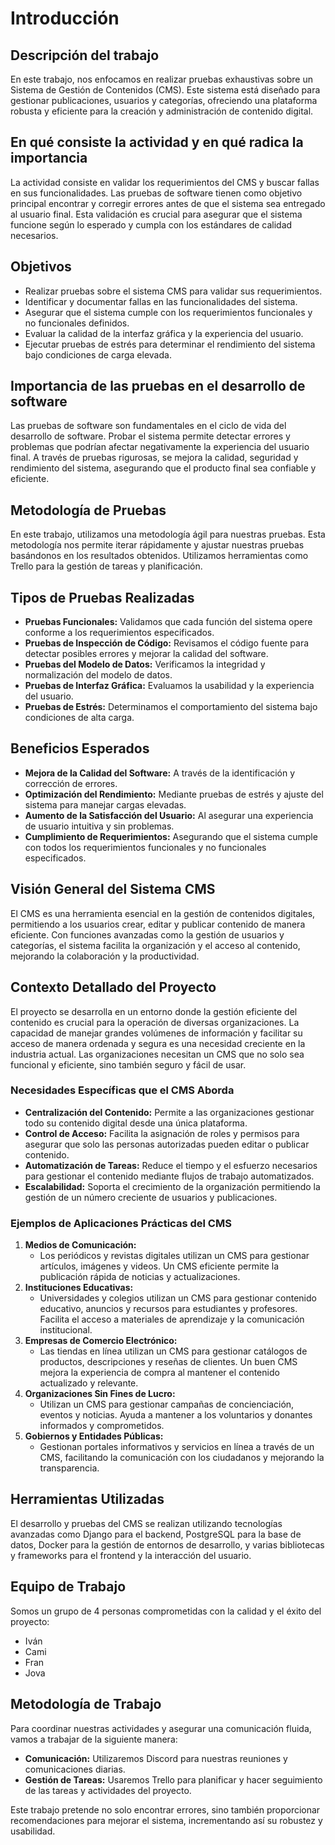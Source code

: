 # Introducción

## Descripción del trabajo
En este trabajo, nos enfocamos en realizar pruebas exhaustivas sobre un Sistema de Gestión de Contenidos (CMS). Este sistema está diseñado para gestionar publicaciones, usuarios y categorías, ofreciendo una plataforma robusta y eficiente para la creación y administración de contenido digital.

## En qué consiste la actividad y en qué radica la importancia
La actividad consiste en validar los requerimientos del CMS y buscar fallas en sus funcionalidades. Las pruebas de software tienen como objetivo principal encontrar y corregir errores antes de que el sistema sea entregado al usuario final. Esta validación es crucial para asegurar que el sistema funcione según lo esperado y cumpla con los estándares de calidad necesarios.

## Objetivos
- Realizar pruebas sobre el sistema CMS para validar sus requerimientos.
- Identificar y documentar fallas en las funcionalidades del sistema.
- Asegurar que el sistema cumple con los requerimientos funcionales y no funcionales definidos.
- Evaluar la calidad de la interfaz gráfica y la experiencia del usuario.
- Ejecutar pruebas de estrés para determinar el rendimiento del sistema bajo condiciones de carga elevada.

## Importancia de las pruebas en el desarrollo de software
Las pruebas de software son fundamentales en el ciclo de vida del desarrollo de software. Probar el sistema permite detectar errores y problemas que podrían afectar negativamente la experiencia del usuario final. A través de pruebas rigurosas, se mejora la calidad, seguridad y rendimiento del sistema, asegurando que el producto final sea confiable y eficiente.

## Metodología de Pruebas
En este trabajo, utilizamos una metodología ágil para nuestras pruebas. Esta metodología nos permite iterar rápidamente y ajustar nuestras pruebas basándonos en los resultados obtenidos. Utilizamos herramientas como Trello para la gestión de tareas y planificación.

## Tipos de Pruebas Realizadas
- **Pruebas Funcionales:** Validamos que cada función del sistema opere conforme a los requerimientos especificados.
- **Pruebas de Inspección de Código:** Revisamos el código fuente para detectar posibles errores y mejorar la calidad del software.
- **Pruebas del Modelo de Datos:** Verificamos la integridad y normalización del modelo de datos.
- **Pruebas de Interfaz Gráfica:** Evaluamos la usabilidad y la experiencia del usuario.
- **Pruebas de Estrés:** Determinamos el comportamiento del sistema bajo condiciones de alta carga.

## Beneficios Esperados
- **Mejora de la Calidad del Software:** A través de la identificación y corrección de errores.
- **Optimización del Rendimiento:** Mediante pruebas de estrés y ajuste del sistema para manejar cargas elevadas.
- **Aumento de la Satisfacción del Usuario:** Al asegurar una experiencia de usuario intuitiva y sin problemas.
- **Cumplimiento de Requerimientos:** Asegurando que el sistema cumple con todos los requerimientos funcionales y no funcionales especificados.

## Visión General del Sistema CMS
El CMS es una herramienta esencial en la gestión de contenidos digitales, permitiendo a los usuarios crear, editar y publicar contenido de manera eficiente. Con funciones avanzadas como la gestión de usuarios y categorías, el sistema facilita la organización y el acceso al contenido, mejorando la colaboración y la productividad.

## Contexto Detallado del Proyecto
El proyecto se desarrolla en un entorno donde la gestión eficiente del contenido es crucial para la operación de diversas organizaciones. La capacidad de manejar grandes volúmenes de información y facilitar su acceso de manera ordenada y segura es una necesidad creciente en la industria actual. Las organizaciones necesitan un CMS que no solo sea funcional y eficiente, sino también seguro y fácil de usar.

### Necesidades Específicas que el CMS Aborda
- **Centralización del Contenido:** Permite a las organizaciones gestionar todo su contenido digital desde una única plataforma.
- **Control de Acceso:** Facilita la asignación de roles y permisos para asegurar que solo las personas autorizadas pueden editar o publicar contenido.
- **Automatización de Tareas:** Reduce el tiempo y el esfuerzo necesarios para gestionar el contenido mediante flujos de trabajo automatizados.
- **Escalabilidad:** Soporta el crecimiento de la organización permitiendo la gestión de un número creciente de usuarios y publicaciones.

### Ejemplos de Aplicaciones Prácticas del CMS
1. **Medios de Comunicación:** 
   - Los periódicos y revistas digitales utilizan un CMS para gestionar artículos, imágenes y videos. Un CMS eficiente permite la publicación rápida de noticias y actualizaciones.
2. **Instituciones Educativas:** 
   - Universidades y colegios utilizan un CMS para gestionar contenido educativo, anuncios y recursos para estudiantes y profesores. Facilita el acceso a materiales de aprendizaje y la comunicación institucional.
3. **Empresas de Comercio Electrónico:** 
   - Las tiendas en línea utilizan un CMS para gestionar catálogos de productos, descripciones y reseñas de clientes. Un buen CMS mejora la experiencia de compra al mantener el contenido actualizado y relevante.
4. **Organizaciones Sin Fines de Lucro:** 
   - Utilizan un CMS para gestionar campañas de concienciación, eventos y noticias. Ayuda a mantener a los voluntarios y donantes informados y comprometidos.
5. **Gobiernos y Entidades Públicas:** 
   - Gestionan portales informativos y servicios en línea a través de un CMS, facilitando la comunicación con los ciudadanos y mejorando la transparencia.

## Herramientas Utilizadas
El desarrollo y pruebas del CMS se realizan utilizando tecnologías avanzadas como Django para el backend, PostgreSQL para la base de datos, Docker para la gestión de entornos de desarrollo, y varias bibliotecas y frameworks para el frontend y la interacción del usuario.

## Equipo de Trabajo
Somos un grupo de 4 personas comprometidas con la calidad y el éxito del proyecto:
- Iván
- Cami
- Fran
- Jova

## Metodología de Trabajo
Para coordinar nuestras actividades y asegurar una comunicación fluida, vamos a trabajar de la siguiente manera:
- **Comunicación:** Utilizaremos Discord para nuestras reuniones y comunicaciones diarias.
- **Gestión de Tareas:** Usaremos Trello para planificar y hacer seguimiento de las tareas y actividades del proyecto.

Este trabajo pretende no solo encontrar errores, sino también proporcionar recomendaciones para mejorar el sistema, incrementando así su robustez y usabilidad.
